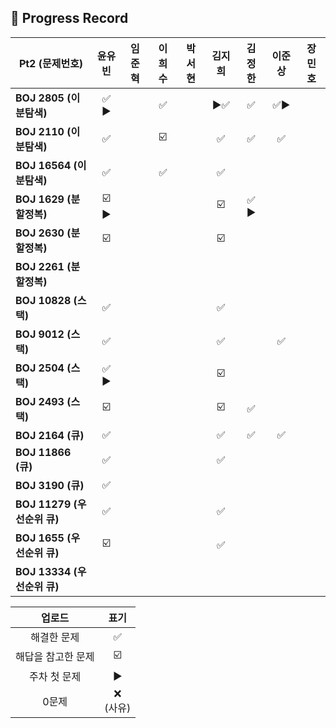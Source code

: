 ## 📍 Progress Record

| **Pt2 (문제번호)**         |  **윤유빈**   | **임준혁** | **이희수** | **박서현** | **김지희** | **김정한** | **이준상** | **장민호** |
|------------------------|:----------:|:-------:|:------:|:-------:|:-------:|:-------:|:-------:|:-------:|
| **BOJ 2805 (이분탐색)**    |    ✅ ▶️    |         |    ✅    |         |    ▶️✅       |    ✅    |    ✅▶️     |         |
| **BOJ 2110 (이분탐색)**    |     ✅      |         |    ☑️    |         |    ✅      |    ✅    |    ✅    |         |
| **BOJ 16564 (이분탐색)**   |     ✅      |         |    ✅    |         |    ✅      |         |         |         |
| **BOJ 1629 (분할정복)**    |   ☑️ ▶️    |         |        |         |     ☑️     |  ✅ ▶️   |         |         |
| **BOJ 2630 (분할정복)**    |     ☑️     |         |        |         |    ☑️     |         |         |         |
| **BOJ 2261 (분할정복)**    |            |         |        |         |         |         |         |         |
| **BOJ 10828 (스택)**     |     ✅      |         |        |         |     ✅     |         |         |         |
| **BOJ 9012 (스택)**      |     ✅      |         |        |         |      ✅    |         |     ✅     |         |
| **BOJ 2504 (스택)**      |     ✅  ️️▶️     |         |        |         |    ☑️       |         |         |         |
| **BOJ 2493 (스택)**      |      ☑️      |         |        |         |    ☑️       |    ✅    |         |         |
| **BOJ 2164 (큐)**       |      ✅      |         |        |         |    ✅     |    ✅    |      ✅    |         |
| **BOJ 11866 (큐)**      |      ✅      |         |        |         |    ✅       |         |         |         |
| **BOJ 3190 (큐)**       |      ✅      |         |        |         |         |         |         |         |
| **BOJ 11279 (우선순위 큐)** |     ✅       |         |        |         |     ✅    |         |         |         |
| **BOJ 1655 (우선순위 큐)**  |     ☑️       |         |        |         |    ✅     |         |         |         |
| **BOJ 13334 (우선순위 큐)** |            |         |        |         |         |         |         |         |




|    업로드     |     표기      |
|:----------:|:-----------:|
|   해결한 문제   |      ✅      |
| 해답을 참고한 문제 |     ☑️      |
|  주차 첫 문제   |     ▶️     |
|    0문제     | ❌ <br/>(사유) |
